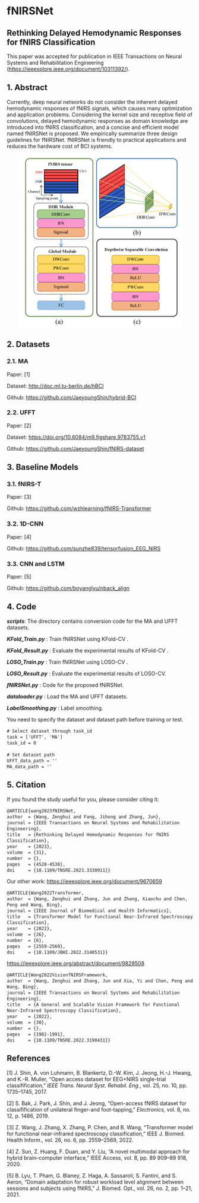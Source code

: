 # fNIRSNet
## Rethinking Delayed Hemodynamic Responses for fNIRS Classification
This paper was accepted for publication in IEEE Transactions on Neural Systems and Rehabilitation Engineering (https://ieeexplore.ieee.org/document/10311392/).



##  1.  Abstract

Currently, deep neural networks do not consider the inherent delayed hemodynamic responses of fNIRS signals, which causes many optimization and application problems. Considering the kernel size and receptive field of convolutions, delayed hemodynamic responses as domain knowledge are introduced into fNIRS classification, and a concise and efficient model named fNIRSNet is proposed. We empirically summarize three design guidelines for fNIRSNet. fNIRSNet is friendly to practical applications and reduces the hardware cost of BCI systems.

<div align='center'>
<img src = 'fig/fNIRSNet.png'>
</div>



## 2. Datasets

### 2.1.  MA
Paper: [1]

Dataset:  http://doc.ml.tu-berlin.de/hBCI 

Github:  https://github.com/JaeyoungShin/hybrid-BCI 

### 2.2.  UFFT
Paper: [2]

Dataset: https://doi.org/10.6084/m9.figshare.9783755.v1 

Github: https://github.com/JaeyoungShin/fNIRS-dataset 



## 3. Baseline Models
### 3.1.  fNIRS-T
Paper: [3]

Github:  https://github.com/wzhlearning/fNIRS-Transformer

### 3.2.  1D-CNN
Paper: [4]

Github:  https://github.com/sunzhe839/tensorfusion_EEG_NIRS

### 3.3.  CNN and LSTM
Paper: [5]

Github:  https://github.com/boyanglyu/nback_align



## 4. Code

 ***scripts***:  The  directory contains conversion code for the MA and UFFT datasets. 

***KFold_Train.py*** :  Train  fNIRSNet using KFold-CV .

***KFold_Result.py*** :  Evaluate the experimental results of KFold-CV .

***LOSO_Train.py*** :  Train  fNIRSNet using LOSO-CV .

***LOSO_Result.py*** :  Evaluate the experimental results of LOSO-CV.

***fNIRSNet.py*** :  Code for the proposed fNIRSNet.

***dataloader.py*** :  Load  the MA and UFFT datasets.

***LabelSmoothing.py*** : Label smoothing.



You need to specify the dataset and dataset path before training or test.

```
# Select dataset through task_id
task = ['UFFT', 'MA']
task_id = 0

# Set dataset path
UFFT_data_path = ''
MA_data_path = ''
```



## 5. Citation

If you found the study useful for you, please consider citing it:

```
@ARTICLE{wang2023fNIRSNet,
author  = {Wang, Zenghui and Fang, Jihong and Zhang, Jun},
journal = {IEEE Transactions on Neural Systems and Rehabilitation Engineering}, 
title   = {Rethinking Delayed Hemodynamic Responses for fNIRS Classification}, 
year    = {2023},
volume  = {31},
number  = {},
pages   = {4528-4538},
doi     = {10.1109/TNSRE.2023.3330911}}
```



Our other work:
https://ieeexplore.ieee.org/document/9670659
```
@ARTICLE{Wang2022Transformer,  
author  = {Wang, Zenghui and Zhang, Jun and Zhang, Xiaochu and Chen, Peng and Wang, Bing},  
journal = {IEEE Journal of Biomedical and Health Informatics},   
title   = {Transformer Model for Functional Near-Infrared Spectroscopy Classification},   
year    = {2022},  
volume  = {26},  
number  = {6},  
pages   = {2559-2569},  
doi     = {10.1109/JBHI.2022.3140531}}
```



https://ieeexplore.ieee.org/abstract/document/9828508
```
@ARTICLE{Wang2022VisionfNIRSFramework,
author  = {Wang, Zenghui and Zhang, Jun and Xia, Yi and Chen, Peng and Wang, Bing},
journal = {IEEE Transactions on Neural Systems and Rehabilitation Engineering}, 
title   = {A General and Scalable Vision Framework for Functional Near-Infrared Spectroscopy Classification}, 
year    = {2022},
volume  = {30},
number  = {},
pages   = {1982-1991},
doi     = {10.1109/TNSRE.2022.3190431}}
```



## References

[1] J. Shin, A. von Luhmann, B. Blankertz, D.-W. Kim, J. Jeong, H.-J. Hwang, and K.-R. Muller, “Open access dataset for EEG+NIRS single-trial classifification,” *IEEE Trans. Neural Syst. Rehabil. Eng.*, vol. 25, no. 10, pp. 1735–1745, 2017.

[2] S. Bak, J. Park, J. Shin, and J. Jeong, “Open-access fNIRS dataset for classifification of unilateral finger-and foot-tapping,” *Electronics*, vol. 8, no. 12, p. 1486, 2019.

[3] Z. Wang, J. Zhang, X. Zhang, P. Chen, and B. Wang, “Transformer model for functional near-infrared spectroscopy classification,” IEEE J. Biomed. Health Inform., vol. 26, no. 6, pp. 2559–2569, 2022.

[4] Z. Sun, Z. Huang, F. Duan, and Y. Liu, “A novel multimodal approach for hybrid brain–computer interface,” IEEE Access, vol. 8, pp. 89 909–89 918, 2020.

[5] B. Lyu, T. Pham, G. Blaney, Z. Haga, A. Sassaroli, S. Fantini, and S. Aeron, “Domain adaptation for robust workload level alignment between sessions and subjects using fNIRS,” J. Biomed. Opt., vol. 26, no. 2, pp. 1–21, 2021.
